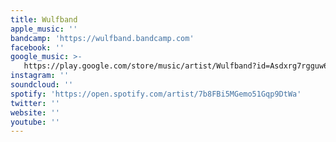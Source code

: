 ```yaml
---
title: Wulfband
apple_music: ''
bandcamp: 'https://wulfband.bandcamp.com'
facebook: ''
google_music: >-
   https://play.google.com/store/music/artist/Wulfband?id=Asdxrg7rgguw6quyqhz7svnr5qa
instagram: ''
soundcloud: ''
spotify: 'https://open.spotify.com/artist/7b8FBi5MGemo51Gqp9DtWa'
twitter: ''
website: ''
youtube: ''
---
```

